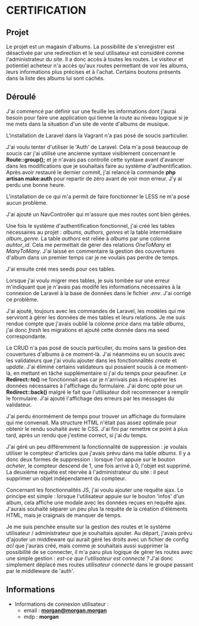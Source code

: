 # CERTIFICATION

## Projet
Le projet est un magasin d'albums.
La possibilité de s'enregistrer est désactivée par une redirection et le seul utilisateur est considéré comme l'administrateur du site. Il a donc accès à toutes les routes. Le visiteur et potientiel acheteur n'a accès qu'aux routes permettant de voir les albums, leurs informations plus précises et à l'achat. Certains boutons présents dans la liste des albums lui sont cachés.


## Déroulé
J'ai commencé par définir sur une feuille les informations dont j'aurai besoin pour faire une application qui tienne la route au niveau logique si je me mets dans la situation d'un site de vente d'albums de musique.

L'installation de Laravel dans la Vagrant n'a pas posé de soucis particulier.

J'ai voulu tenter d'utiliser le 'Auth' de Laravel. Cela m'a posé beaucoup de soucis car j'ai utilisé une ancienne syntaxe visiblement concernant le **Route::group();** et je n'avais pas controllé cette syntaxe avant d'avancer dans les modifications que je souhaitais faire au système d'authentification. Après avoir restauré le dernier commit, j'ai relancé la commande **php artisan make:auth** pour repartir de zéro avant de voir mon erreur. J'y ai perdu une bonne heure.

L'installation de ce qui m'a permit de faire fonctionner le LESS ne m'a posé aucun problème.

J'ai ajouté un NavController qui m'assure que mes routes sont bien gérées.

Une fois le système d'authentification fonctionnel, j'ai créé les tables nécessaires au projet : *albums*, *authors*, *genres* et la table intermédiaire *album_genre*. La table *authors* est reliée à *albums* par une colonne *auhtor_id*. Cela me permettait de gérer des relations *OneToMany* et *ManyToMany*. J'ai laissé en commentaire la gestion des couvertures d'album dans un premier temps car je ne voulais pas perdre de temps.

J'ai ensuite créé mes seeds pour ces tables.

Lorsque j'ai voulu migrer mes tables, je suis tombée sur une erreur m'indiquant que je n'avais pas modifé les informations nécessaires à la connexion de Laravel à la base de données dans le fichier *.env*. J'ai corrigé ce problème.

J'ai ajouté, toujours avec les commandes de Laravel, les modèles qui me serviront à gérer les données de mes tables et leurs relations. Je me suis rendue compte que j'avais oublié la colonne *price* dans ma table *albums*, j'ai donc *fresh* les migrations et ajouté cette donnée dans ma seed correspondante.

Le CRUD n'a pas posé de soucis particulier, du moins sans la gestion des couvertures d'albums à ce moment-là. J'ai néanmoins eu un soucis avec les validateurs que j'ai voulu ajouter dans les fonctionnalités *create* et *update*. J'ai éliminé certains validateurs qui posaient soucis à ce moment-là, en mettant en tâche supplémentaire si j'ai du temps pour peaufiner. Le **Redirect::to()** ne fonctionnait pas car je n'arrivais pas à récupérer les données nécessaires à l'affichage du formulaire. J'ai donc opté pour un **Redirect::back()** malgré le fait que l'utilisateur doit recommencer à remplir le formulaire. J'ai ajouté l'affichage des erreurs par les messages du validateur.

J'ai perdu énormément de temps pour trouver un affichage du formulaire qui me convenait. Ma structure HTML n'était pas assez optimale pour obtenir le rendu souhaité avec le CSS. J'ai fini par remettre ce point à plus tard, après un rendu que j'estime correct, si j'ai du temps.

J'ai géré un peu différemment la fonctionnalité de suppression : je voulais utiliser le compteur d'articles que j'avais prévu dans ma table *albums*. Il y a donc deux formes de suppression : lorsque l'on appuie sur le bouton *acheter*, le compteur descend de 1, une fois arrivé à 0, l'objet est supprimé. La deuxième requête est réervée à l'administrateur du site : il peut supprimer un objet indépendament du compteur.

Concernant les fonctionnalités JS, j'ai voulu ajouter une requête ajax. Le principe est simple : lorsque l'utilisateur appuie sur le bouton 'infos' d'un album, cela affiche une modale avec les données reçues en requête ajax. J'aurais souhaité séparer un peu plus la requête de la création d'éléments HTML, mais je craignais de manquer de temps.

Je me suis penchée ensuite sur la gestion des routes et le système utilisateur / administrateur que je souhaitais ajouter. Au départ, j'avais prévu d'ajouter un middleware qui aurait géré les droits avec un fichier de config *acl* que j'aurais créé, mais comme je souhaitais aussi supprimer la possibilité de se connecter, il m'a paru plus logique de gérer les routes avec une simple gestion : *est-ce que l'utilisateur est connecté ?* J'ai donc simplement déplacé mes routes *utilisateur connecté* dans le groupe passant par le middleware de 'auth'.


## Informations
- Informations de connexion utilisateur :
  - email : **morgan@morgan.morgan**
  - mdp   : **morgan**
